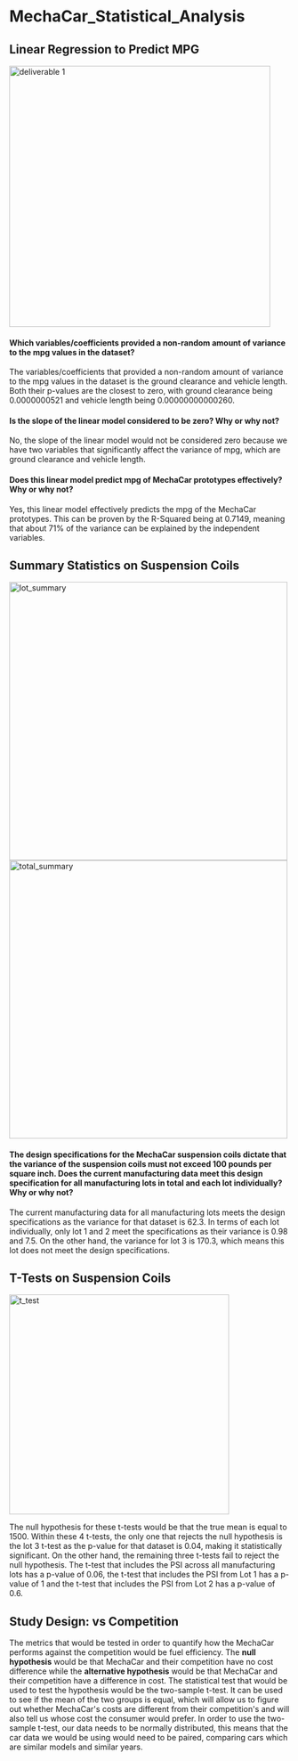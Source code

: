 # MechaCar_Statistical_Analysis

## Linear Regression to Predict MPG

<img width="469" alt="deliverable 1" src="https://user-images.githubusercontent.com/64383146/185259902-06572a93-068a-41d6-8053-dd1861000493.png">

#### Which variables/coefficients provided a non-random amount of variance to the mpg values in the dataset?

The variables/coefficients that provided a non-random amount of variance to the mpg values in the dataset is the ground clearance and vehicle length. Both their p-values are the closest to zero, with ground clearance being 0.0000000521 and vehicle length being  0.00000000000260.

#### Is the slope of the linear model considered to be zero? Why or why not?

No, the slope of the linear model would not be considered zero because we have two variables that significantly affect the variance of mpg, which are ground clearance and vehicle length.  

#### Does this linear model predict mpg of MechaCar prototypes effectively? Why or why not?

Yes, this linear model effectively predicts the mpg of the MechaCar prototypes. This can be proven by the R-Squared being at 0.7149, meaning that about 71% of the variance can be explained by the independent variables.  

## Summary Statistics on Suspension Coils

<img width="500" alt="lot_summary" src="https://user-images.githubusercontent.com/64383146/185036684-c3cc07a6-4e1d-4e74-9a1f-1bce957acc13.png">  <img width="500" alt="total_summary" src="https://user-images.githubusercontent.com/64383146/185036708-2f4a2b9d-6d79-48e8-a365-3a25d5a4d502.png">

#### The design specifications for the MechaCar suspension coils dictate that the variance of the suspension coils must not exceed 100 pounds per square inch. Does the current manufacturing data meet this design specification for all manufacturing lots in total and each lot individually? Why or why not?

The current manufacturing data for all manufacturing lots meets the design specifications as the variance for that dataset is 62.3. In terms of each lot individually, only lot 1 and 2 meet the specifications as their variance is 0.98 and 7.5. On the other hand, the variance for lot 3 is 170.3, which means this lot does not meet the design specifications.

## T-Tests on Suspension Coils

<img width="395" alt="t_test" src="https://user-images.githubusercontent.com/64383146/185291490-7878fa2a-7a70-415c-b8be-53edc692ab1b.png">

The null hypothesis for these t-tests would be that the true mean is equal to 1500. Within these 4 t-tests, the only one that rejects the null hypothesis is the lot 3 t-test as the p-value for that dataset is 0.04, making it statistically significant. On the other hand, the remaining three t-tests fail to reject the null hypothesis. The t-test that includes the PSI across all manufacturing lots has a p-value of 0.06, the t-test that includes the PSI from Lot 1 has a p-value of 1 and the t-test that includes the PSI from Lot 2 has a p-value of 0.6. 

## Study Design: vs Competition

The metrics that would be tested in order to quantify how the MechaCar performs against the competition would be fuel efficiency. The **null hypothesis** would be that MechaCar and their competition have no cost difference while the **alternative hypothesis** would be that MechaCar and their competition have a difference in cost. The statistical test that would be used to test the hypothesis would be the two-sample t-test. It can be used to see if the mean of the two groups is equal, which will allow us to figure out whether MechaCar's costs are different from their competition's and will also tell us whose cost the consumer would prefer. In order to use the two-sample t-test, our data needs to be normally distributed, this means that the car data we would be using would need to be paired, comparing cars which are similar models and similar years. 
